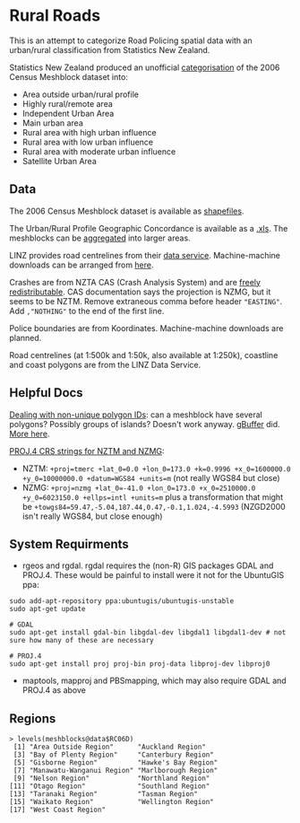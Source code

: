 Rural Roads
===========
This is an attempt to categorize Road Policing spatial data with an urban/rural classification from Statistics New Zealand.

Statistics New Zealand produced an unofficial [categorisation](http://www.stats.govt.nz/browse_for_stats/people_and_communities/Geographic-areas/urban-rural-profile-update.aspx) of the 2006 Census Meshblock dataset into:

* Area outside urban/rural profile
* Highly rural/remote area
* Independent Urban Area
* Main urban area
* Rural area with high urban influence
* Rural area with low urban influence
* Rural area with moderate urban influence
* Satellite Urban Area

Data
----
The 2006 Census Meshblock dataset is available as [shapefiles](http://www3.stats.govt.nz/digitalboundaries/census/NZ_L2_2006_NZTM_ArcShp.zip).

The Urban/Rural Profile Geographic Concordance is available as a [.xls](http://www.stats.govt.nz/~/media/Statistics/browse-categories/people-and-communities/geographic-areas/urban-rural-profile-update/concordance-2006.xls).  The meshblocks can be [aggregated](http://www.stats.govt.nz/browse_for_stats/people_and_communities/Geographic-areas/geographic-area-files.aspx#2006) into larger areas.

LINZ provides road centrelines from their [data service](http://data.linz.govt.nz/).  Machine-machine downloads can be arranged from [here](http://data.linz.govt.nz/p/web-services/).

Crashes are from NZTA CAS (Crash Analysis System) and are [freely redistributable](./docs/CAS_licence.eml).  CAS documentation says the projection is NZMG, but it seems to be NZTM.  Remove extraneous comma before header `"EASTING"`.  Add `,"NOTHING"` to the end of the first line.

Police boundaries are from Koordinates.  Machine-machine downloads are planned.

Road centrelines (at 1:500k and 1:50k, also available at 1:250k), coastline and coast polygons are from the LINZ Data Service.

Helpful Docs
------------
[Dealing with non-unique polygon IDs](https://stat.ethz.ch/pipermail/r-sig-geo/2009-May/005666.html): can a meshblock have several polygons?  Possibly groups of islands?  Doesn't work anyway. [gBuffer](http://stackoverflow.com/questions/13662448/what-does-the-following-error-mean-topologyexception-found-non-nonded-intersec) did.  [More here](https://stat.ethz.ch/pipermail/r-sig-geo/2012-December/016952.html).

[PROJ.4 CRS strings for NZTM and NZMG](http://gis.stackexchange.com/questions/20389/converting-nzmg-or-nztm-to-latitude-longitude-for-use-with-r-map-library/20401#20401):
* NZTM: `+proj=tmerc +lat_0=0.0 +lon_0=173.0 +k=0.9996 +x_0=1600000.0 +y_0=10000000.0 +datum=WGS84 +units=m` (not really WGS84 but close)
* NZMG: `+proj=nzmg +lat_0=-41.0 +lon_0=173.0 +x_0=2510000.0 +y_0=6023150.0 +ellps=intl +units=m` plus a transformation that might be `+towgs84=59.47,-5.04,187.44,0.47,-0.1,1.024,-4.5993`
(NZGD2000 isn't really WGS84, but close enough)

System Requirments
------------------
* rgeos and rgdal.  rgdal requires the (non-R) GIS packages GDAL and PROJ.4.  These would be painful to install were it not for the UbuntuGIS ppa:

```
sudo add-apt-repository ppa:ubuntugis/ubuntugis-unstable
sudo apt-get update

# GDAL
sudo apt-get install gdal-bin libgdal-dev libgdal1 libgdal1-dev # not sure how many of these are necessary

# PROJ.4
sudo apt-get install proj proj-bin proj-data libproj-dev libproj0

```
* maptools, mapproj and PBSmapping, which may also require GDAL and PROJ.4 as above

Regions
-------
```
> levels(meshblocks@data$RC06D)
 [1] "Area Outside Region"      "Auckland Region"         
 [3] "Bay of Plenty Region"     "Canterbury Region"       
 [5] "Gisborne Region"          "Hawke's Bay Region"      
 [7] "Manawatu-Wanganui Region" "Marlborough Region"      
 [9] "Nelson Region"            "Northland Region"        
[11] "Otago Region"             "Southland Region"        
[13] "Taranaki Region"          "Tasman Region"           
[15] "Waikato Region"           "Wellington Region"       
[17] "West Coast Region"
```
